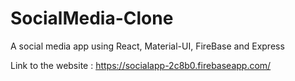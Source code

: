 # SocialMedia-Clone
A social media app using React, Material-UI, FireBase and Express

Link to the website : https://socialapp-2c8b0.firebaseapp.com/
